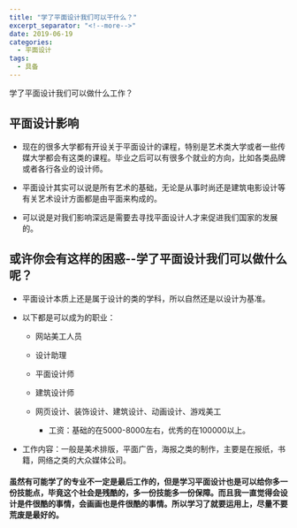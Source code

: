 ```yaml
---
title: "学了平面设计我们可以干什么？"
excerpt_separator: "<!--more-->"
date: 2019-06-19
categories:
  - 平面设计
tags:
  - 具备
---
```


学了平面设计我们可以做什么工作？

<!--more-->
## 平面设计影响

* 现在的很多大学都有开设关于平面设计的课程，特别是艺术类大学或者一些传媒大学都会有这类的课程。毕业之后可以有很多个就业的方向，比如各类品牌或者各行各业的设计师。

* 平面设计其实可以说是所有艺术的基础，无论是从事时尚还是建筑电影设计等有关艺术设计方面都是由平面来构成的。

* 可以说是对我们影响深远是需要去寻找平面设计人才来促进我们国家的发展的。

## 或许你会有这样的困惑--学了平面设计我们可以做什么呢？

* 平面设计本质上还是属于设计的类的学科，所以自然还是以设计为基准。

* 以下都是可以成为的职业：

     * 网站美工人员
      
     * 设计助理

     * 平面设计师

     * 建筑设计师
       
     * 网页设计、装饰设计、建筑设计、动画设计、游戏美工
       
       * 工资：基础的在5000-8000左右，优秀的在100000以上。
 
 * 工作内容：一般是美术排版，平面广告，海报之类的制作，主要是在报纸，书籍，网络之类的大众媒体公司。
 
#### 虽然有可能学了的专业不一定是最后工作的，但是学习平面设计也是可以给你多一份技能点，毕竟这个社会是残酷的，多一份技能多一份保障。而且我一直觉得会设计是件很酷的事情，会画画也是件很酷的事情。所以学习了就要运用上，尽量不要荒废是最好的。